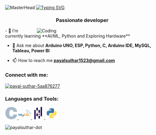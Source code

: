 ![MasterHead](https://user-images.githubusercontent.com/74038190/225813708-98b745f2-7d22-48cf-9150-083f1b00d6c9.gif)
<a href="https://git.io/typing-svg"><img src="https://readme-typing-svg.demolab.com?font=Permanent+Marker&pause=1000&color=08c644&center=true&random=false&width=435&lines=Hi%2C+I+am+Payal+Suthar" alt="Typing SVG" /></a>
<h3 align="center">Passionate developer</h3>
<img align="right" alt="Coding" width="400" src=https://user-images.githubusercontent.com/74038190/212741999-016fddbd-617a-4448-8042-0ecf907aea25.gif>
- 🌱 I’m currently learning **AI/ML, Python and Exploring Hardware**

- 💬 Ask me about **Arduino UNO, ESP, Python, C, Arduino IDE, MySQL, Tableau, Power BI**

- 📫 How to reach me **payalsuthar1523@gmail.com**

<h3 align="left">Connect with me:</h3>
<p align="left">
<a href="https://linkedin.com/in/payal-suthar-5aa876277" target="blank"><img align="center" src="https://raw.githubusercontent.com/rahuldkjain/github-profile-readme-generator/master/src/images/icons/Social/linked-in-alt.svg" alt="payal-suthar-5aa876277" height="30" width="40" /></a>
</p>

<h3 align="left">Languages and Tools:</h3>
<p align="left"> <a href="https://www.cprogramming.com/" target="_blank" rel="noreferrer"> <img src="https://raw.githubusercontent.com/devicons/devicon/master/icons/c/c-original.svg" alt="c" width="40" height="40"/> </a> <a href="https://www.mysql.com/" target="_blank" rel="noreferrer"> <img src="https://raw.githubusercontent.com/devicons/devicon/master/icons/mysql/mysql-original-wordmark.svg" alt="mysql" width="40" height="40"/> </a> <a href="https://pandas.pydata.org/" target="_blank" rel="noreferrer"> <img src="https://raw.githubusercontent.com/devicons/devicon/2ae2a900d2f041da66e950e4d48052658d850630/icons/pandas/pandas-original.svg" alt="pandas" width="40" height="40"/> </a> <a href="https://www.python.org" target="_blank" rel="noreferrer"> <img src="https://raw.githubusercontent.com/devicons/devicon/master/icons/python/python-original.svg" alt="python" width="40" height="40"/> </a> </p>

<p><img align="center" src="https://github-readme-stats.vercel.app/api/top-langs?username=payalsuthar-dot&show_icons=true&locale=en&layout=compact" alt="payalsuthar-dot" /></p>

